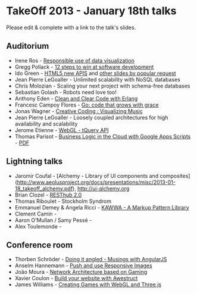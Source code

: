 # TakeOff 2013 - January 18th talks

Please edit & complete with a link to the talk's slides.

## Auditorium

- Irene Ros - [Responsible use of data visualization](https://speakerdeck.com/iros/visualizing-data-responsibly)
- Gregg Pollack - [12 steps to win at software development](http://courseware.codeschool.com/uploads/12_steps_takeoffconf.pdf)
- Ido Green - [HTML5 new APIS](http://ido-green.appspot.com/html5-webComp/index.html) and [other slides by popular request](http://ido-green.appspot.com/)
- Jean Pierre LeGoaller - Unlimited scalability with NoSQL databases
- Chris Molozian - Scaling your next project with schema-free databases
- Sebastian Golash - Robots need love too!
- Anthony Eden - [Clean and Clear Code with Erlang](https://speakerdeck.com/aeden/clean-and-clear-code-with-erlang)
- Francesc Campoy Flores - [Go: code that grows with grace](http://talks.golang.org/2012/chat.slide)
- Jonas Wagner - [Creative Coding : Visualizing Music](https://docs.google.com/presentation/d/1ISZp68AvPnUbm6ry1JDWM6_mJV8pu80RUQFaFRPy_JU/edit)
- Jean Pierre LeGoaller - Loosely coupled architectures for high availability and scalability
- Jerome Etienne - [WebGL - tQuery API](http://jeromeetienne.github.com/slides/tquery.takeoffconf2012/)
- Thomas Parisot - [Business Logic in the Cloud with Google Apps Scripts](http://fr.slideshare.net/oncletom/business-logic-in-the-cloud-with-google-apps-scripts-16054925) - [PDF](http://fr.slideshare.net/oncletom/savedfiles?s_title=business-logic-in-the-cloud-with-google-apps-scripts-16054925&user_login=oncletom)

## Lightning talks

- Jaromir Coufal - [Alchemy - Library of UI components and composites] (http://www.aeolusproject.org/docs/presentations/misc/2013-01-18_takeoff_alchemy.pdf), http://ui-alchemy.org
- Brian Clozel - [RESThub 2.0](https://speakerdeck.com/bclozel/resthub-2-dot-0-not-yet-another-web-framework)
- Thomas Riboulet - Stockholm Syndrom
- Emmanuel Demey & Angela Ricci - [KAWWA - A Markup Pattern Library](http://fr.slideshare.net/AngelaRicci1/slide-share-takeoff)
- Clement Camin -
- Aaron O'Mullan / Samy Pessé -
- Alex Toulemonde -

## Conference room

- Thorben Schröder - [Doing it angled - Musings with AngularJS]( https://speakerdeck.com/walski/doing-it-angled-musings-with-angularjs)
- Anselm Hannemann - [Push and use Responsive Images](http://slides.anselm-hannemann.com/respimg-takeoff/)
- João Moura - [Network Architecture based on Gaming](https://speakerdeck.com/joaomdmoura/network-architecture-based-on-gaming)
- Xavier Coulon - [Build your website with Awestruct](http://www.slideshare.net/XavierCoulon/build-your-website-with-awestruct-and-publish-it-on-the-cloud-with-git)
- James Williams - [Creating Games with WebGL and Three.js](Getting%20started%20with%20WebGL%20and%20Three.pdf)
